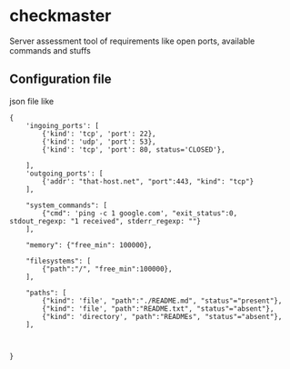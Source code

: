 # checkmaster
Server assessment tool of requirements like open ports, available commands and stuffs


## Configuration file

json file like

````
{
    'ingoing_ports': [
        {'kind': 'tcp', 'port': 22},
        {'kind': 'udp', 'port': 53},
        {'kind': 'tcp', 'port': 80, status='CLOSED'},

    ],
    'outgoing_ports': [
        {'addr': "that-host.net", "port":443, "kind": "tcp"}
    ],

    "system_commands": [
        {"cmd": 'ping -c 1 google.com', "exit_status":0, stdout_regexp: "1 received", stderr_regexp: ""}
    ],

    "memory": {"free_min": 100000},

    "filesystems": [
        {"path":"/", "free_min":100000},
    ],

    "paths": [
        {"kind": 'file', "path":"./README.md", "status"="present"},
        {"kind": 'file', "path":"README.txt", "status"="absent"},
        {"kind": 'directory', "path":"READMEs", "status"="absent"},
    ],



}
````
